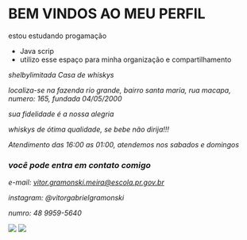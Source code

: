 ### <h1>BEM VINDOS AO MEU PERFIL
estou estudando progamação
- Java scrip
- utilizo esse espaço para minha organização e compartilhamento

<em>shelbylimitada
 Casa de whiskys 

 localiza-se na fazenda rio grande, bairro santa maria, rua macapa, numero: 165, fundada 04/05/2000

 sua fidelidade é a nossa alegria 

 whiskys de ótima qualidade, se bebe não dirija!!!

Atendimento das 16:00 as 01:00, atendemos nos sabados e domingos
 ### você pode entra em contato comigo
 
 e-mail: vitor.gramonski.meira@escola.pr.gov.br
 
 instagram: @vitorgabrielgramonski
 
 numro: 48 9959-5640
 
 ![](https://media.tenor.com/vuXgyEGxWGsAAAAM/jack-daniels-jd.gif)  ![](https://media.tenor.com/9sGt9q_lo74AAAAM/the-simpson-homer-simpson.gif)
 

 
 
